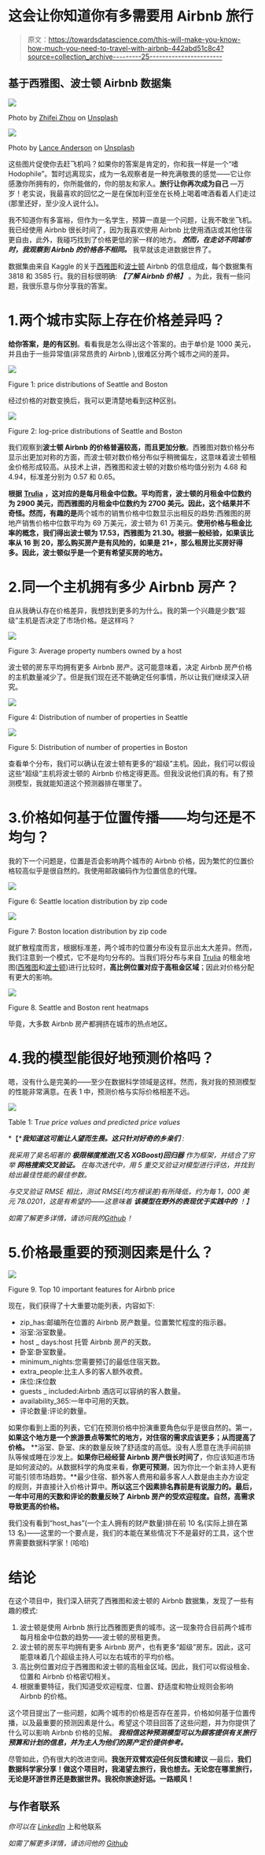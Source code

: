 # 这会让你知道你有多需要用 Airbnb 旅行

> 原文：<https://towardsdatascience.com/this-will-make-you-know-how-much-you-need-to-travel-with-airbnb-442abd51c8c4?source=collection_archive---------25----------------------->

## 基于西雅图、波士顿 Airbnb 数据集

![](img/a39ff678be9916d7bbfd282e568d2c13.png)

Photo by [Zhifei Zhou](https://unsplash.com/@phoebezzf?utm_source=medium&utm_medium=referral) on [Unsplash](https://unsplash.com?utm_source=medium&utm_medium=referral)

![](img/38d7fee6167105ea13b22e34eac360a3.png)

Photo by [Lance Anderson](https://unsplash.com/@lanceanderson?utm_source=medium&utm_medium=referral) on [Unsplash](https://unsplash.com?utm_source=medium&utm_medium=referral)

这些图片促使你去赶飞机吗？如果你的答案是肯定的，你和我一样是一个“嗜 Hodophile”。暂时远离现实，成为一名观察者是一种充满敬畏的感觉——它让你感激你所拥有的，你所能做的，你的朋友和家人。**旅行让你再次成为自己** —万岁！老实说，我最喜欢的回忆之一是在保加利亚坐在长椅上喝着啤酒看着人们走过(那里还好，至少没人说什么)。

我不知道你有多富裕，但作为一名学生，预算一直是一个问题，让我不敢坐飞机。我已经使用 Airbnb 很长时间了，因为我喜欢使用 Airbnb 比使用酒店或其他住宿更自由，此外，我碰巧找到了价格更低的家一样的地方。 ***然而，在走访不同城市时，我观察到 Airbnb 的价格各不相同。*** 我早就该走进数据世界了。

数据集由来自 Kaggle 的关于[西雅图](https://www.kaggle.com/airbnb/seattle/data)和[波士顿](https://www.kaggle.com/airbnb/boston) Airbnb 的信息组成，每个数据集有 3818 和 3585 行。我的目标很明确: ***【了解 Airbnb 价格】*** 。为此，我有一些问题，我很乐意与你分享我的答案。

# 1.两个城市实际上存在价格差异吗？

**给你答案，是的有区别**。看看我是怎么得出这个答案的。由于单价是 1000 美元，并且由于一些异常值(非常昂贵的 Airbnb ),很难区分两个城市之间的差异。

![](img/8ae86779469667b91a9a35b55edb95cd.png)

Figure 1: price distributions of Seattle and Boston

经过价格的对数变换后，我可以更清楚地看到这种区别。

![](img/415cb4f4a42eca79a574568aa20c0f91.png)

Figure 2: log-price distributions of Seattle and Boston

我们观察到**波士顿 Airbnb 的价格普遍较高，而且更加分散**。西雅图对数价格分布显示出更加对称的方面，而波士顿对数价格分布似乎稍微偏左，这意味着波士顿租金价格形成较高。从技术上讲，西雅图和波士顿的对数价格均值分别为 4.68 和 4.94，标准差分别为 0.57 和 0.65。

**根据** [**Trulia**](https://www.trulia.com/) **，这对应的是每月租金中位数。平均而言，波士顿的月租金中位数约为 2900 美元，而西雅图的月租金中位数约为 2700 美元。因此，这个结果并不奇怪。然而，有趣的是**两个城市的销售价格中位数显示出相反的趋势:西雅图的房地产销售价格中位数平均为 69 万美元，波士顿为 61 万美元。**使用价格与租金比率的概念，我们得出波士顿为 17.53，西雅图为 21.30。根据一般经验，如果该比率从 16 到 20，那么购买房产是有风险的，如果是 21+，那么租房比买房好得多。因此，波士顿似乎是一个更有希望买房的地方。**

# 2.同一个主机拥有多少 Airbnb 房产？

自从我确认存在价格差异，我想找到更多的为什么。我的第一个兴趣是少数“超级”主机是否决定了市场价格。是这样吗？

![](img/8f517af340bd2b0e364863b68ff09066.png)

Figure 3: Average property numbers owned by a host

波士顿的房东平均拥有更多 Airbnb 房产。这可能意味着，决定 Airbnb 房产价格的主机数量减少了。但是我们现在还不能确定任何事情，所以让我们继续深入研究。

![](img/4cc61464a3f73c49d83cf7b1bc429bfe.png)

Figure 4: Distribution of number of properties in Seattle

![](img/5208ee4f09a6931ea767a6086be666f9.png)

Figure 5: Distribution of number of properties in Boston

查看单个分布，我们可以确认在波士顿有更多的“超级”主机。因此，我们可以假设这些“超级”主机将波士顿的 Airbnb 价格定得更高。但我没说他们真的有。有了预测模型，我就能知道这个预测器排在哪里了。

# 3.价格如何基于位置传播——均匀还是不均匀？

我的下一个问题是，位置是否会影响两个城市的 Airbnb 价格，因为繁忙的位置价格较高似乎是很自然的。我使用邮政编码作为位置信息的代理。

![](img/c76642dd12e003ddab16bf5fc17664d9.png)

Figure 6: Seattle location distribution by zip code

![](img/eafe81240d1275e9a6c061267fdd611e.png)

Figure 7: Boston location distribution by zip code

就扩散程度而言，根据标准差，两个城市的位置分布没有显示出太大差异。然而，我们注意到一个模式，它不是均匀分布的。当我们将分布与来自 [Trulia](https://www.trulia.com/) 的租金地图([西雅图](https://raw.githubusercontent.com/soo-pecialist/Udacity_Nanodegrees/master/Data%20Scientist/04_Data_Scientist_Blogging/image/Seattle_rent.png)和[波士顿](https://raw.githubusercontent.com/soo-pecialist/Udacity_Nanodegrees/master/Data%20Scientist/04_Data_Scientist_Blogging/image/Boston_rent.png))进行比较时，**高比例位置对应于高租金区域**；因此对价格分配有更大的影响。

![](img/906fa0cac04d527dedd929f3dbde3b29.png)

Figure 8\. Seattle and Boston rent heatmaps

毕竟，大多数 Airbnb 房产都拥挤在城市的热点地区。

# 4.我的模型能很好地预测价格吗？

嗯，没有什么是完美的——至少在数据科学领域是这样。然而，我对我的预测模型的性能非常满意。在表 1 中，预测价格与实际价格相差不远。

![](img/c66cfc123c5380219756623a1abba3c4.png)

Table 1: T*rue price values and predicted price values*

*【****我知道这可能让人望而生畏。这只针对好奇的乡亲们*** *:*

*我采用了臭名昭著的* ***极限梯度推进(又名 XGBoost)回归器*** *作为框架，并结合了穷举* ***网格搜索交叉验证。*** *在每次迭代中，用 5 重交叉验证对模型进行评估，并找到给出最佳性能的最佳参数。*

*与交叉验证 RMSE 相比，测试 RMSE(均方根误差)有所降低，约为每 1，000 美元 78.0201，这是有希望的——这意味着* ***该模型在野外的表现优于实践中的*** *！】*

*如需了解更多详情，请访问我的*[*Github*](https://github.com/soo-pecialist/Udacity_Nanodegrees/tree/master/Data%20Scientist/04_Data_Scientist_Blogging)*！*

# 5.价格最重要的预测因素是什么？

![](img/6acfb3dac6a6b0e1c525ac930194ab21.png)

Figure 9\. Top 10 important features for Airbnb price

现在，我们获得了十大重要功能列表，内容如下:

*   zip_has:邮编所在位置的 Airbnb 房产数量。位置繁忙程度的指示器。
*   浴室:浴室数量。
*   host _ days:host 托管 Airbnb 房产的天数。
*   卧室:卧室数量。
*   minimum_nights:您需要预订的最低住宿天数。
*   extra_people:比主人多的客人额外收费。
*   床位:床位数
*   guests _ included:Airbnb 酒店可以容纳的客人数量。
*   availability_365:一年中可用的天数。
*   评论数量:评论的数量。

如果你看到上面的列表，它们在预测价格中扮演重要角色似乎是很自然的。第一，**如果这个地方是一个旅游景点等繁忙的地方，对住宿的需求应该更多；从而提高了价格。** **浴室、卧室、床的数量反映了舒适度的高低。没有人愿意在洗手间前排队等候或睡在沙发上。**如果你已经经营 Airbnb 房产很长时间了**，你应该知道市场是如何波动的。从数据科学的角度来看，**你更可预测**，因为你比一个新主持人更有可能引领市场趋势。**最少住宿、额外客人费用和最多客人人数是由主办方设定的规则，并直接计入价格计算中。**所以这三个因素排名靠前是有说服力的。最后，**一年中可用的天数和评论的数量反映了 Airbnb 房产的受欢迎程度。自然，高需求导致更高的价格。****

我们没有看到“host_has”(一个主人拥有的财产数量)排在前 10 名(实际上排在第 13 名)——这里的一个要点是，我们的本能在某些情况下不是最好的工具，这个世界需要数据科学家！(哈哈)

# 结论

在这个项目中，我们深入研究了西雅图和波士顿的 Airbnb 数据集，发现了一些有趣的模式:

1.  波士顿是使用 Airbnb 旅行比西雅图更贵的城市。这一现象符合目前两个城市每月租金中位数的趋势——波士顿的房租更贵。
2.  波士顿的房东平均拥有更多 Airbnb 房产，也有更多“超级”房东。因此，这可能意味着几个超级主持人可以左右城市的平均价格。
3.  高比例位置对应于西雅图和波士顿的高租金区域。因此，我们可以假设租金、位置和 Airbnb 价格密切相关。
4.  根据重要特征，我们知道受欢迎程度、位置、舒适度和物业规则会影响 Airbnb 的价格。

这个项目提出了一些问题，如两个城市的价格是否存在差异，价格如何基于位置传播，以及最重要的预测因素是什么。希望这个项目回答了这些问题，并为你提供了什么可以影响 Airbnb 价格的见解。 ***我相信这种预测模型可以为顾客提供有关旅行预算和计划的信息，并为主人为他们的房产定价提供参考。***

尽管如此，仍有很大的改进空间。**我张开双臂欢迎任何反馈和建议** —最后，**我们数据科学家分享！做这个项目时，我渴望去旅行，我也想去。无论您在哪里旅行，无论是环游世界还是数据世界。我祝你旅途好运。一路顺风！**

## 与作者联系

*你可以在* [*LinkedIn*](https://www.linkedin.com/in/soohyeonseankim/) 上和他联系

*如需了解更多详情，请访问他的* [*Github*](https://github.com/soo-pecialist/Udacity_Nanodegrees/tree/master/Data%20Scientist/04_Data_Scientist_Blogging)